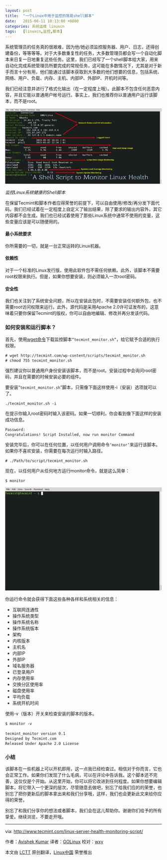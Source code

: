 ```yaml
---
layout: post
title:	"一个Linux中用于监控的简易shell脚本"
date:	2015-06-11 10:13:00 +0800 
categories:	系统运维 linuxcn 
tags:	[linuxcn,监控,脚本]
---
```



系统管理员的任务真的很艰难，因为他/她必须监控服务器、用户、日志，还得创建备份，等等等等。对于大多数重复性的任务，大多数管理员都会写一个自动化脚本来日复一日地重复这些任务。这里，我们已经写了一个shell脚本给大家，用来自动化完成系统管理员所要完成的常规任务，这可能在多数情况下，尤其是对于新手而言十分有用，他们能通过该脚本获取到大多数的他们想要的信息，包括系统、网络、用户、负载、内存、主机、内部IP、外部IP、开机时间等。


我们已经注意并进行了格式化输出（在一定程度上哦）。此脚本不包含任何恶意内容，并且它能以普通用户帐号运行。事实上，我们也推荐你以普通用户运行该脚本，而不是root。


![Linux Server Health Monitoring](/Asserts/Images/album/201506/11/001512f21f993j3f3f1ffi.png)


*监控Linux系统健康的Shell脚本*


在保留Tecmint和脚本作者应得荣誉的前提下，可以自由使用/修改/再分发下面代码。我们已经试着在一定程度上自定义了输出结果，除了要求的输出内容外，其它内容都不会生成。我们也已经试着使用了那些Linux系统中通常不使用的变量，这些变量应该是可以随便用的。


#### 最小系统要求


你所需要的一切，就是一台正常运转的Linux机器。


#### 依赖性


对于一个标准的Linux发行版，使用此软件包不需任何依赖。此外，该脚本不需要root权限来执行。但是，如果你想要安装，则必须输入一次root密码。


#### 安全性


我们也关注到了系统安全问题，所以在安装此包时，不需要安装任何额外包，也不需要root访问权限来运行。此外，源代码是采用Apache 2.0许可证发布的，这意味着只要你保留Tecmint的版权，你可以自由地编辑、修改并再分发该代码。


### 如何安装和运行脚本？


首先，使用[wget命令](http://www.tecmint.com/10-wget-command-examples-in-linux/)下载监控脚本`“tecmint_monitor.sh”`，给它赋予合适的执行权限。



```
# wget http://tecmint.com/wp-content/scripts/tecmint_monitor.sh
# chmod 755 tecmint_monitor.sh

```

强烈建议你以普通用户身份安装该脚本，而不是root。安装过程中会询问root密码，并且在需要的时候安装必要的组件。


要安装“`tecmint_monitor.sh`”脚本，只需像下面这样使用-i（安装）选项就可以了。



```
./tecmint_monitor.sh -i 

```

在提示你输入root密码时输入该密码。如果一切顺利，你会看到像下面这样的安装成功信息。



```
Password: 
Congratulations! Script Installed, now run monitor Command

```

安装完毕后，你可以在任何位置，以任何用户调用命令`‘monitor’`来运行该脚本。如果你不喜欢安装，你需要在每次运行时输入路径。



```
# ./Path/to/script/tecmint_monitor.sh

```

现在，以任何用户从任何地方运行monitor命令，就是这么简单：



```
$ monitor

```

![TecMint Monitor Script in Action](/Asserts/Images/album/201506/11/001515wfa5cbf4xok2qahc.gif)


你运行命令就会获得下面这些各种各样和系统相关的信息：


* 互联网连通性
* 操作系统类型
* 操作系统名称
* 操作系统版本
* 架构
* 内核版本
* 主机名
* 内部IP
* 外部IP
* 域名服务器
* 已登录用户
* 内存使用率
* 交换分区使用率
* 磁盘使用率
* 平均负载
* 系统开机时间


使用-v（版本）开关来检查安装的脚本的版本。



```
$ monitor -v

tecmint_monitor version 0.1
Designed by Tecmint.com
Released Under Apache 2.0 License

```

### 小结


该脚本在一些机器上可以开机即用，这一点我已经检查过。相信对于你而言，它也会正常工作。如果你们发现了什么毛病，可以在评论中告诉我。这个脚本还不完善，这仅仅是个开始。从这里开始，你可以将它改进到任何程度。如果你想要编辑脚本，将它带入一个更深的层次，尽管随意去做吧，别忘了给我们应的的荣誉，也别忘了把你更新后的脚本拿出来和我们分享哦，这样，我们也会更新此文来给你应得的荣誉。


别忘了和我们分享你的想法或者脚本，我们会在这儿帮助你。谢谢你们给予的所有挚爱。继续浏览，不要走开哦。




---


via: <http://www.tecmint.com/linux-server-health-monitoring-script/>


作者：[Avishek Kumar](http://www.tecmint.com/author/avishek/) 译者：[GOLinux](https://github.com/GOLinux) 校对：[wxy](https://github.com/wxy)


本文由 [LCTT](https://github.com/LCTT/TranslateProject) 原创翻译，[Linux中国](https://linux.cn/) 荣誉推出
